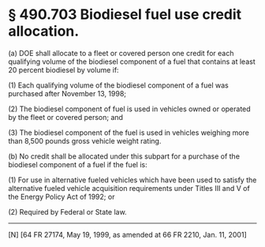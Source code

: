 # § 490.703   Biodiesel fuel use credit allocation.

(a) DOE shall allocate to a fleet or covered person one credit for each qualifying volume of the biodiesel component of a fuel that contains at least 20 percent biodiesel by volume if:


(1) Each qualifying volume of the biodiesel component of a fuel was purchased after November 13, 1998;


(2) The biodiesel component of fuel is used in vehicles owned or operated by the fleet or covered person; and


(3) The biodiesel component of the fuel is used in vehicles weighing more than 8,500 pounds gross vehicle weight rating.


(b) No credit shall be allocated under this subpart for a purchase of the biodiesel component of a fuel if the fuel is:


(1) For use in alternative fueled vehicles which have been used to satisfy the alternative fueled vehicle acquisition requirements under Titles III and V of the Energy Policy Act of 1992; or


(2) Required by Federal or State law.



---

[N] [64 FR 27174, May 19, 1999, as amended at 66 FR 2210, Jan. 11, 2001]




